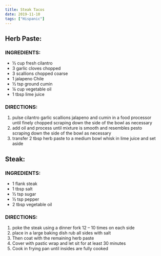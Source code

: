 ```yaml
---
title: Steak Tacos
date: 2019-11-10
tags: ["Hispanic"]
---
```


## Herb Paste:

### INGREDIENTS:

* ½ cup fresh cilantro
* 3 garlic cloves chopped
* 3 scallions chopped coarse
* 1 jalapeno Chile
* ½ tsp ground cumin
* ¼ cup vegetable oil
* 1 tbsp lime juice

### DIRECTIONS:

1.	pulse cilantro garlic scallions jalapeno and cumin in a food processor until finely chopped scraping down the side of the bowl as necessary
2.	add oil and process until mixture is smooth and resembles pesto scraping down the side of the bowl as necessary
3.	transfer 2 tbsp herb paste to a medium bowl whisk in lime juice and set aside

## Steak:

### INGREDIENTS:

* 1 flank steak
* 1 tbsp salt
* ½ tsp sugar
* ½ tsp pepper
* 2 tbsp vegetable oil

### DIRECTIONS:

1.	poke the steak using a dinner fork 12 – 10 times on each side
2.	place in a large baking dish rub all sides with salt 
3.	Then coat with the remaining herb paste
4.	Cover with pastic wrap and let sit for at least 30 minutes
5.	Cook in frying pan until insides are fully cooked
